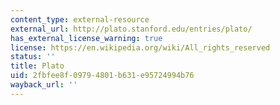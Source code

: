 ```yaml
---
content_type: external-resource
external_url: http://plato.stanford.edu/entries/plato/
has_external_license_warning: true
license: https://en.wikipedia.org/wiki/All_rights_reserved
status: ''
title: Plato
uid: 2fbfee8f-0979-4801-b631-e95724994b76
wayback_url: ''
---
```

